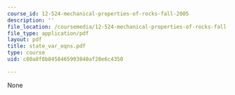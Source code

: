 ```yaml
---
course_id: 12-524-mechanical-properties-of-rocks-fall-2005
description: ''
file_location: /coursemedia/12-524-mechanical-properties-of-rocks-fall-2005/c80a8f8b8458465993840af28e6c4350_state_var_eqns.pdf
file_type: application/pdf
layout: pdf
title: state_var_eqns.pdf
type: course
uid: c80a8f8b8458465993840af28e6c4350

---
```

None